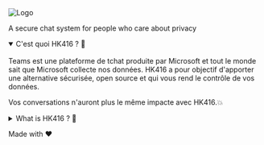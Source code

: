 <picture>
  <source media="(prefers-color-scheme: dark)" srcset="https://raw.githubusercontent.com/hk416-fr/.github/main/logo_light.png">
  <source media="(prefers-color-scheme: light)" srcset="https://raw.githubusercontent.com/hk416-fr/.github/main/logo_dark.png">
  <img alt="Logo">
</picture>

A secure chat system for people who care about privacy

<details open>
<summary>C'est quoi HK416 ? 👀</summary>
<br>
Teams est une plateforme de tchat produite par Microsoft et tout le monde sait que Microsoft collecte nos données.
HK416 a pour objectif d'apporter une alternative sécurisée, open source et qui vous rend le contrôle de vos données.

Vos conversations n'auront plus le même impacte avec HK416.💥
</details>

<details close>
<summary>What is HK416 ? 👀</summary>
<br>
Teams is a chat platform produced by Microsoft and we all know that Microsoft collects your personal data. 
HK416 aims to offer a secure and open source alternative, a clear way to regain control of your personal data. 

Your conversations will not have the same impact once you are on HK416. 💥
</details>

Made with ❤️ 
